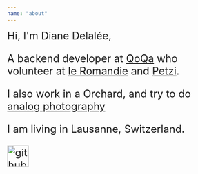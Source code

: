 ```yaml
---
name: "about"
---
```

<div style="font-size: 1.5rem">
Hi, I'm Diane Delalée,

A backend developer at [QoQa](https://www.qoqa.ch/fr) who volunteer at [le Romandie](https://www.leromandie.ch/) and [Petzi](https://www.petzi.ch/fr/association/a-propos-de-petzi/). 

I also work in a Orchard, and try to do [analog photography](https://www.instagram.com/fixie_des_alpes/)

I am living in Lausanne, Switzerland.

[<img src="https://images.icon-icons.com/3685/PNG/512/github_logo_icon_229278.png" alt="github logo" width="50"/>](https://github.com/dianedelallee)

</div>
